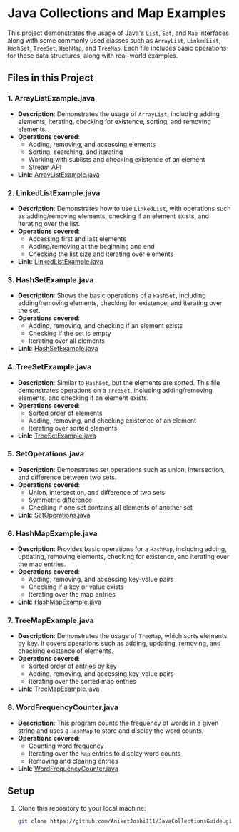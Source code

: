 # Java Collections and Map Examples

This project demonstrates the usage of Java's `List`, `Set`, and `Map` interfaces along with some commonly used classes such as `ArrayList`, `LinkedList`, `HashSet`, `TreeSet`, `HashMap`, and `TreeMap`. Each file includes basic operations for these data structures, along with real-world examples.

## Files in this Project

### 1. **ArrayListExample.java**
   - **Description**: Demonstrates the usage of `ArrayList`, including adding elements, iterating, checking for existence, sorting, and removing elements.
   - **Operations covered**:
     - Adding, removing, and accessing elements
     - Sorting, searching, and iterating
     - Working with sublists and checking existence of an element
     - Stream API 
   - **Link**: [ArrayListExample.java](./lists/ArrayListExample.java)

### 2. **LinkedListExample.java**
   - **Description**: Demonstrates how to use `LinkedList`, with operations such as adding/removing elements, checking if an element exists, and iterating over the list.
   - **Operations covered**:
     - Accessing first and last elements
     - Adding/removing at the beginning and end
     - Checking the list size and iterating over elements
   - **Link**: [LinkedListExample.java](./lists/LinkedListExample.java)

### 3. **HashSetExample.java**
   - **Description**: Shows the basic operations of a `HashSet`, including adding/removing elements, checking for existence, and iterating over the set.
   - **Operations covered**:
     - Adding, removing, and checking if an element exists
     - Checking if the set is empty
     - Iterating over all elements
   - **Link**: [HashSetExample.java](./sets/HashSetExample.java)

### 4. **TreeSetExample.java**
   - **Description**: Similar to `HashSet`, but the elements are sorted. This file demonstrates operations on a `TreeSet`, including adding/removing elements, and checking if an element exists.
   - **Operations covered**:
     - Sorted order of elements
     - Adding, removing, and checking existence of an element
     - Iterating over sorted elements
   - **Link**: [TreeSetExample.java](./sets/TreeSetExample.java)

### 5. **SetOperations.java**
   - **Description**: Demonstrates set operations such as union, intersection, and difference between two sets.
   - **Operations covered**:
     - Union, intersection, and difference of two sets
     - Symmetric difference
     - Checking if one set contains all elements of another set
   - **Link**: [SetOperations.java](./sets/SetOperations.java)

### 6. **HashMapExample.java**
   - **Description**: Provides basic operations for a `HashMap`, including adding, updating, removing elements, checking for existence, and iterating over the map entries.
   - **Operations covered**:
     - Adding, removing, and accessing key-value pairs
     - Checking if a key or value exists
     - Iterating over the map entries
   - **Link**: [HashMapExample.java](./maps/HashMapExample.java)

### 7. **TreeMapExample.java**
   - **Description**: Demonstrates the usage of `TreeMap`, which sorts elements by key. It covers operations such as adding, updating, removing, and checking existence of elements.
   - **Operations covered**:
     - Sorted order of entries by key
     - Adding, removing, and accessing key-value pairs
     - Iterating over the sorted map entries
   - **Link**: [TreeMapExample.java](./maps/TreeMapExample.java)

### 8. **WordFrequencyCounter.java**
   - **Description**: This program counts the frequency of words in a given string and uses a `HashMap` to store and display the word counts.
   - **Operations covered**:
     - Counting word frequency
     - Iterating over the `Map` entries to display word counts
     - Removing and clearing entries
   - **Link**: [WordFrequencyCounter.java](./maps/WordFrequencyCounter.java)

## Setup

1. Clone this repository to your local machine:
   ```bash
   git clone https://github.com/AniketJoshi111/JavaCollectionsGuide.git
